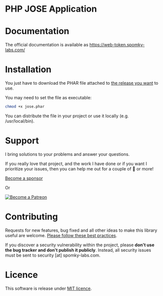 PHP JOSE Application
====================

# Documentation

The official documentation is available as https://web-token.spomky-labs.com/

# Installation

You just have to download the PHAR file attached to [the release you want](https://github.com/web-token/jwt-app/releases) to use.

You may need to set the file as executable:

```sh
chmod +x jose.phar
```

You can distribute the file in your project or use it locally (e.g. /usr/local/bin).

# Support

I bring solutions to your problems and answer your questions.

If you really love that project, and the work I have done or if you want I prioritize your issues, then you can help me out for a couple of :beers: or more!

[Become a sponsor](https://github.com/sponsors/Spomky)

Or

[![Become a Patreon](https://c5.patreon.com/external/logo/become_a_patron_button.png)](https://www.patreon.com/FlorentMorselli)

# Contributing

Requests for new features, bug fixed and all other ideas to make this library useful are welcome. [Please follow these best practices](doc/Contributing.md).

If you discover a security vulnerability within the project, please **don't use the bug tracker and don't publish it publicly**.
Instead, all security issues must be sent to security [at] spomky-labs.com.

# Licence

This software is release under [MIT licence](LICENSE).
